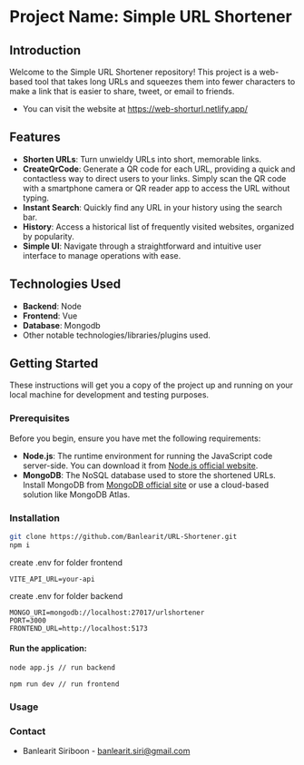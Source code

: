 ﻿# Project Name: Simple URL Shortener

## Introduction
Welcome to the Simple URL Shortener repository! This project is a web-based tool that takes long URLs and squeezes them into fewer characters to make a link that is easier to share, tweet, or email to friends.
- You can visit the website at https://web-shorturl.netlify.app/
## Features
- **Shorten URLs**: Turn unwieldy URLs into short, memorable links.
- **CreateQrCode**: Generate a QR code for each URL, providing a quick and contactless way to direct users to your links. Simply scan the QR code with a smartphone camera or QR reader app to access the URL without typing.
- **Instant Search**: Quickly find any URL in your history using the search bar.
- **History**: Access a historical list of frequently visited websites, organized by popularity.
- **Simple UI**: Navigate through a straightforward and intuitive user interface to manage operations with ease.
## Technologies Used
- **Backend**: Node
- **Frontend**: Vue
- **Database**: Mongodb
- Other notable technologies/libraries/plugins used.

## Getting Started
These instructions will get you a copy of the project up and running on your local machine for development and testing purposes.

### Prerequisites
Before you begin, ensure you have met the following requirements:

- **Node.js**: The runtime environment for running the JavaScript code server-side. You can download it from [Node.js official website](https://nodejs.org/).
- **MongoDB**: The NoSQL database used to store the shortened URLs. Install MongoDB from [MongoDB official site](https://www.mongodb.com/try/download/community) or use a cloud-based solution like MongoDB Atlas.
### Installation

``` sh
git clone https://github.com/Banlearit/URL-Shortener.git
npm i
```
create .env for folder frontend
``` dotenv
VITE_API_URL=your-api
```
create .env for folder backend
``` dotenv
MONGO_URI=mongodb://localhost:27017/urlshortener
PORT=3000
FRONTEND_URL=http://localhost:5173
```
#### Run the application:
``` sh
node app.js // run backend
```
``` shell
npm run dev // run frontend
```
### Usage

### Contact
- Banlearit Siriboon - banlearit.siri@gmail.com

